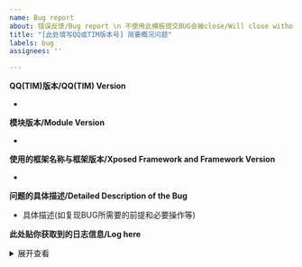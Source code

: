 ```yaml
---
name: Bug report
about: 错误反馈/Bug report \n 不使用此模板提交BUG会被close/Will close without this template to report a Bug
title: "[此处填写QQ或TIM版本号] 简要概况问题"
labels: bug
assignees: ''

---
```


<!--- 在你提交该issue之前，请浏览：https://github.com/ryanhanwu/How-To-Ask-Questions-The-Smart-Way/blob/main/README-zh_CN.md -->
<!--- Befor you submit this issuse,please visit：http://www.catb.org/~esr/faqs/smart-questions.html -->

**QQ(TIM)版本/QQ(TIM) Version**

* 

**模块版本/Module Version**

* 

**使用的框架名称与框架版本/Xposed Framework and Framework Version**

* 

**问题的具体描述/Detailed Description of the Bug**

*  具体描述(如复现BUG所需要的前提和必要操作等)

**此处贴你获取到的日志信息/Log here**

<details><summary>展开查看</summary><pre><code>

（此处贴日志）

</code></pre></details>

